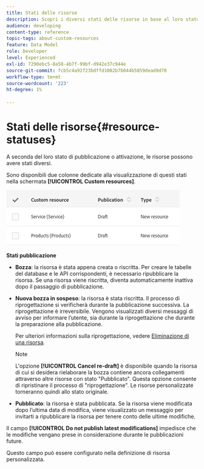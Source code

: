 ```yaml
---
title: Stati delle risorse
description: Scopri i diversi stati delle risorse in base al loro stato di pubblicazione.
audience: developing
content-type: reference
topic-tags: about-custom-resources
feature: Data Model
role: Developer
level: Experienced
exl-id: 7290ebc5-8a58-4b7f-99bf-d942e37c944e
source-git-commit: fcb5c4a92f23bdffd1082b7b044b5859dead9d70
workflow-type: tm+mt
source-wordcount: '223'
ht-degree: 1%

---
```


# Stati delle risorse{#resource-statuses}

A seconda del loro stato di pubblicazione o attivazione, le risorse possono avere stati diversi.

Sono disponibili due colonne dedicate alla visualizzazione di questi stati nella schermata **[!UICONTROL Custom resources]**.

![](assets/schema_colonne_1.png)

**Stati pubblicazione**

* **Bozza**: la risorsa è stata appena creata o riscritta. Per creare le tabelle del database e le API corrispondenti, è necessario ripubblicare la risorsa. Se una risorsa viene riscritta, diventa automaticamente inattiva dopo il passaggio di pubblicazione.
* **Nuova bozza in sospeso**: la risorsa è stata riscritta. Il processo di riprogettazione si verificherà durante la pubblicazione successiva. La riprogettazione è irreversibile. Vengono visualizzati diversi messaggi di avviso per informare l’utente, sia durante la riprogettazione che durante la preparazione alla pubblicazione.

  Per ulteriori informazioni sulla riprogettazione, vedere [Eliminazione di una risorsa](../../developing/using/deleting-a-resource.md).

  >[!NOTE]
  >
  >L&#39;opzione **[!UICONTROL Cancel re-draft]** è disponibile quando la risorsa di cui si desidera rielaborare la bozza contiene ancora collegamenti attraverso altre risorse con stato &quot;Pubblicato&quot;. Questa opzione consente di ripristinare il processo di &quot;riprogettazione&quot;. Le risorse personalizzate torneranno quindi allo stato originale.

* **Pubblicato**: la risorsa è stata pubblicata. Se la risorsa viene modificata dopo l’ultima data di modifica, viene visualizzato un messaggio per invitarti a ripubblicare la risorsa per tenere conto delle ultime modifiche.

Il campo **[!UICONTROL Do not publish latest modifications]** impedisce che le modifiche vengano prese in considerazione durante le pubblicazioni future.

Questo campo può essere configurato nella definizione di risorsa personalizzata.

